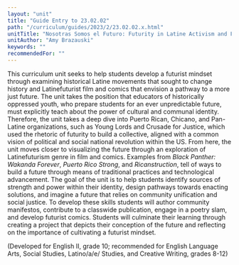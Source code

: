 ```yaml
---
layout: "unit"
title: "Guide Entry to 23.02.02"
path: "/curriculum/guides/2023/2/23.02.02.x.html"
unitTitle: "Nosotras Somos el Futuro: Futurity in Latine Activism and Futurism"
unitAuthor: "Amy Brazauski"
keywords: ""
recommendedFor: "" 
---
```

<main>
        <p>This curriculum unit seeks to help students develop a futurist mindset through examining historical Latine movements that sought to change history and Latinefuturist film and comics that envision a pathway to a more just future. The unit takes the position that educators of historically oppressed youth, who prepare students for an ever unpredictable future, must explicitly teach about the power of cultural and communal identity. Therefore, the unit takes a deep dive into Puerto Rican, Chicano, and Pan-Latine organizations, such as Young Lords and Crusade for Justice, which used the rhetoric of futurity to build a collective, aligned with a common vision of political and social national revolution within the US. From here, the unit moves closer to visualizing the future through an exploration of Latinefuturism genre in film and comics. Examples from <em>Black Panther: Wakanda Forever</em>, <em>Puerto Rico Strong</em>, and <em>Ricanstruction</em>, tell of ways to build a future through means of traditional practices and technological advancement. The goal of the unit is to help students identify sources of strength and power within their identity, design pathways towards enacting solutions, and imagine a future that relies on community unification and social justice. To develop these skills students will author community manifestos, contribute to a classwide publication, engage in a poetry slam, and develop futurist comics. Students will culminate their learning through creating a project that depicts their conception of the future and reflecting on the importance of cultivating a futurist mindset.&nbsp;</p>
<p>(Developed for English II, grade 10; recommended for English Language Arts, Social Studies, Latino/a/e/ Studies, and Creative Writing, grades 8-12)</p>
</main>
